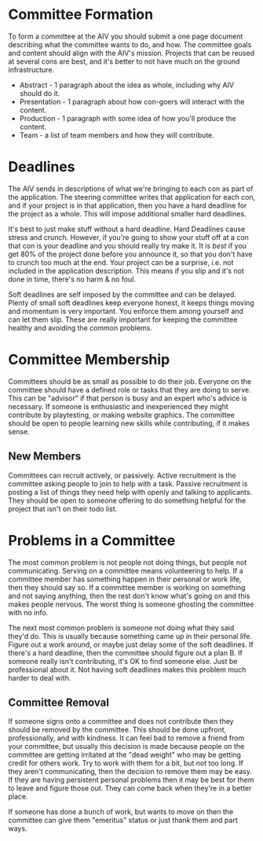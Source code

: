 # Committee Formation

To form a committee at the AIV you should submit a one page document describing what the committee wants to do, and how. The committee goals and content should align with the AIV's mission. Projects that can be reused at several cons are best, and it's better to not have much on the ground infrastructure.

- Abstract - 1 paragraph about the idea as whole, including why AIV should do it.
- Presentation - 1 paragraph about how con-goers will interact with the content.
- Production - 1 paragraph with some idea of how you'll produce the content.
- Team - a list of team members and how they will contribute.

# Deadlines

The AIV sends in descriptions of what we're bringing to each con as part of the application. The steering committee writes that application for each con, and if your project is in that application, then you have a hard deadline for the project as a whole. This will impose additional smaller hard deadlines. 

It's best to just make stuff without a hard deadline. Hard Deadlines cause stress and crunch. However, if you're going to show your stuff off at a con that con is your deadline and you should really try make it. It is *best* if you get 80% of the project done before you announce it, so that you don't have to crunch too much at the end. Your project can be a surprise, i.e. not included in the application description. This means if you slip and it's not done in time, there's no harm & no foul.  

Soft deadlines are self imposed by the committee and can be delayed. Plenty of small soft deadlines keep everyone honest, it keeps things moving and momentum is very important. You enforce them among yourself and can let them slip. These are really important for keeping the committee healthy and avoiding the common problems.

# Committee Membership

Committees should be as small as possible to do their job. Everyone on the committee should have a defined role or tasks that they are doing to serve. This can be "advisor" if that person is busy and an expert who's advice is necessary. If someone is enthusiastic and inexperienced they might contribute by playtesting, or making website graphics. The committee should be open to people learning new skills while contributing, if it makes sense. 

## New Members

Committees can recruit actively, or passively. Active recruitment is the committee asking people to join to help with a task. Passive recruitment is posting a list of things they need help with openly and talking to applicants. They should be open to someone offering to do something helpful for the project that isn't on their todo list. 

# Problems in a Committee

The most common problem is not people not doing things, but people not communicating. Serving on a committee means volunteering to help. If a committee member has something happen in their personal or work life, then they should say so. If a committee member is working on something and not saying anything, then the rest don't know what's going on and this makes people nervous. The worst thing is someone ghosting the committee with no info.

The next most common problem is someone not doing what they said they'd do. This is usually because something came up in their personal life. Figure out a work around, or maybe just delay some of the soft deadlines. If there's a hard deadline, then the committee should figure out a plan B. If someone really isn't contributing, it's OK to find someone else. Just be professional about it. Not having soft deadlines makes this problem much harder to deal with.

## Committee Removal 

If someone signs onto a committee and does not contribute then they should be removed by the committee. This should be done upfront, professionally, and with kindness. It can feel bad to remove a friend from your committee, but usually this decision is made because people on the committee are getting irritated at the "dead weight" who may be getting credit for others work. Try to work with them for a bit, but not too long. If they aren't communicating, then the decision to remove them may be easy. If they are having persistent personal problems then it may be best for them to leave and figure those out. They can come back when they're in a better place.

If someone has done a bunch of work, but wants to move on then the committee can give them "emeritus" status or just thank them and part ways.